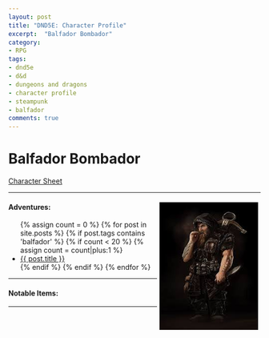 ```yaml
---
layout: post
title: "DND5E: Character Profile"
excerpt:  "Balfador Bombador"
category:
- RPG
tags:
- dnd5e
- d&d
- dungeons and dragons
- character profile
- steampunk
- balfador
comments: true
---
```


# Balfador Bombador

[Character Sheet](https://drive.google.com/file/d/0B2RH_BSaD6YPeGFKdGcyLVgwdzA/view?usp=sharing)

---

<a href="http://bancodeseries.com.br/index.php?action=userPage&uid=1000174048"><img style="float: right; max-width: 40%; height: auto; margin: 5px" src="/images/dnd/balfador.jpg"></a>

#### Adventures:

<ul class="posts">
{% assign count = 0 %}
{% for post in site.posts %}
  {% if post.tags contains 'balfador' %}
    {% if count < 20 %}
      {% assign count = count|plus:1 %}
      <div class="post_info">
        <li>
          <a href="{{ post.url }}">{{ post.title }}</a>
        </li>
      </div>
    {% endif %}
  {% endif %}
{% endfor %}
</ul>

---

#### Notable Items:

---

